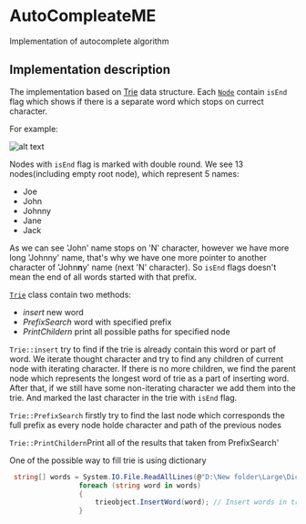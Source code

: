 # AutoCompleateME
Implementation of autocomplete algorithm



## Implementation description
The implementation based on [Trie](https://en.wikipedia.org/wiki/Trie) data structure. 
Each [`Node`](https://github.com/aldonin/T9_spelling/blob/master/src/node.h) contain `isEnd` flag which shows if there is a separate word which stops on currect character.

For example: 

![alt text](https://github.com/aldonin/T9_spelling/blob/master/img/trie.png "Trie example")


Nodes with `isEnd` flag is marked with double round. We see 13 nodes(including empty root node), which represent 5 names:
 - Joe
 - John
 - Johnny
 - Jane
 - Jack

As we can see 'John' name stops on 'N' character, however we have more long 'Johnny' name, that's why we have one more pointer to another character of 'John**n**y' name (next 'N' character). So `isEnd` flags doesn't mean the end of all words started with that prefix.

[`Trie`](https://github.com/aldonin/T9_spelling/blob/master/src/trie.h) class contain two methods:
 - *insert* new word
 - *PrefixSearch* word with specified prefix
 - *PrintChildern* print all possible paths for specified node

`Trie::insert` try to find if the trie is already contain this word or part of word. We iterate thought character and try to find any children of current node with iterating character. If there is no more children, we find the parent node which represents the longest word of trie as a part of inserting word. After that, if we still have some non-iterating character we add them into the trie. And marked the last character in the trie with `isEnd` flag.

`Trie::PrefixSearch` firstly try to find the last node which corresponds the full prefix as every node holde character and path of the previous nodes

`Trie::PrintChildern`Print all of the results that taken from PrefixSearch'

One of the possible way to fill trie is using dictionary
```c#
 string[] words = System.IO.File.ReadAllLines(@"D:\New folder\Large\Dictionary (Large).txt"); // Read all words from dictionary
                 foreach (string word in words)
                 {
                     trieobject.InsertWord(word); // Insert words in trie
                 }
```

